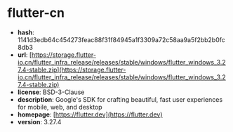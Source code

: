 # flutter-cn

- **hash**: 1141d3edb64c454273feac88f31f84945a1f3309a72c58aa9a5f2bb2b0fc8db3
- **url**: [https://storage.flutter-io.cn/flutter_infra_release/releases/stable/windows/flutter_windows_3.27.4-stable.zip](https://storage.flutter-io.cn/flutter_infra_release/releases/stable/windows/flutter_windows_3.27.4-stable.zip)
- **license**: BSD-3-Clause
- **description**: Google's SDK for crafting beautiful, fast user experiences for mobile, web, and desktop
- **homepage**: [https://flutter.dev](https://flutter.dev)
- **version**: 3.27.4

